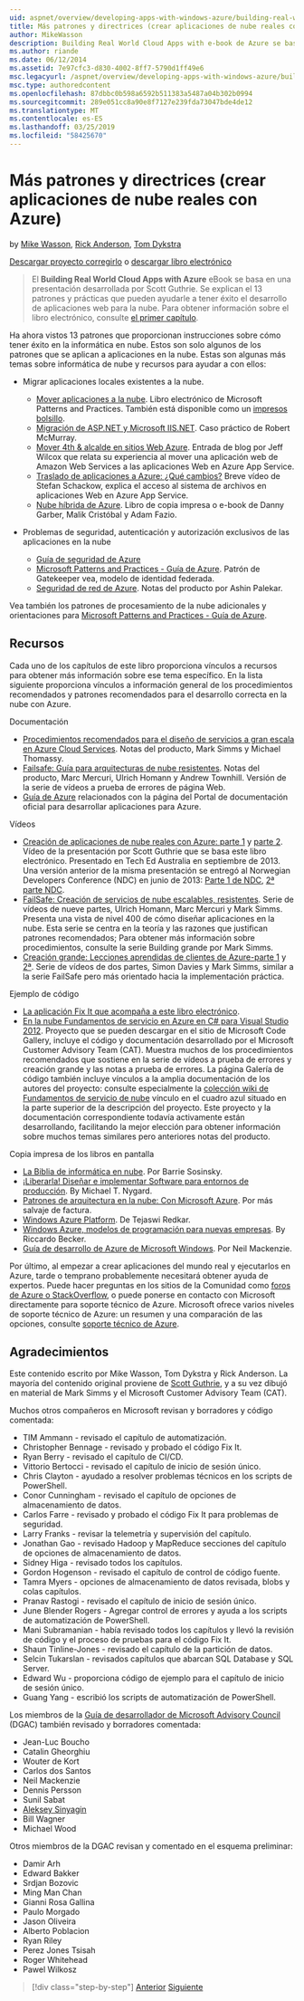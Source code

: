 ```yaml
---
uid: aspnet/overview/developing-apps-with-windows-azure/building-real-world-cloud-apps-with-windows-azure/more-patterns-and-guidance
title: Más patrones y directrices (crear aplicaciones de nube reales con Azure) | Microsoft Docs
author: MikeWasson
description: Building Real World Cloud Apps with e-book de Azure se basa en una presentación desarrollada por Scott Guthrie. Explican el 13 de patrones y prácticas que puede...
ms.author: riande
ms.date: 06/12/2014
ms.assetid: 7e97cfc3-d830-4002-8ff7-5790d1ff49e6
msc.legacyurl: /aspnet/overview/developing-apps-with-windows-azure/building-real-world-cloud-apps-with-windows-azure/more-patterns-and-guidance
msc.type: authoredcontent
ms.openlocfilehash: 87dbbc0b598a6592b511383a5487a04b302b0994
ms.sourcegitcommit: 289e051cc8a90e8f7127e239fda73047bde4de12
ms.translationtype: MT
ms.contentlocale: es-ES
ms.lasthandoff: 03/25/2019
ms.locfileid: "58425670"
---
```

<a name="more-patterns-and-guidance-building-real-world-cloud-apps-with-azure"></a>Más patrones y directrices (crear aplicaciones de nube reales con Azure)
====================
by [Mike Wasson](https://github.com/MikeWasson), [Rick Anderson]((https://twitter.com/RickAndMSFT)), [Tom Dykstra](https://github.com/tdykstra)

[Descargar proyecto corregirlo](http://code.msdn.microsoft.com/Fix-It-app-for-Building-cdd80df4) o [descargar libro electrónico](http://blogs.msdn.com/b/microsoft_press/archive/2014/07/23/free-ebook-building-cloud-apps-with-microsoft-azure.aspx)

> El **Building Real World Cloud Apps with Azure** eBook se basa en una presentación desarrollada por Scott Guthrie. Se explican el 13 patrones y prácticas que pueden ayudarle a tener éxito el desarrollo de aplicaciones web para la nube. Para obtener información sobre el libro electrónico, consulte [el primer capítulo](introduction.md).


Ha ahora vistos 13 patrones que proporcionan instrucciones sobre cómo tener éxito en la informática en nube. Estos son solo algunos de los patrones que se aplican a aplicaciones en la nube. Estas son algunas más temas sobre informática de nube y recursos para ayudar a con ellos:

- Migrar aplicaciones locales existentes a la nube. 

    - [Mover aplicaciones a la nube](https://msdn.microsoft.com/library/ff728592.aspx). Libro electrónico de Microsoft Patterns and Practices. También está disponible como un [impresos bolsillo](https://www.amazon.com/dp/1621140202).
    - [Migración de ASP.NET y Microsoft IIS.NET](https://go.microsoft.com/fwlink/?LinkId=400656). Caso práctico de Robert McMurray.
    - [Mover 4th &amp; alcalde en sitios Web Azure](http://www.jeff.wilcox.name/2013/04/4thandmayor-azure-websites/). Entrada de blog por Jeff Wilcox que relata su experiencia al mover una aplicación web de Amazon Web Services a las aplicaciones Web en Azure App Service.
    - [Traslado de aplicaciones a Azure: ¿Qué cambios?](https://azure.microsoft.com/documentation/videos/web-sites-internals-and-the-file-system/) Breve vídeo de Stefan Schackow, explica el acceso al sistema de archivos en aplicaciones Web en Azure App Service.
    - [Nube híbrida de Azure](https://www.amazon.com/dp/B00EOP4UQW). Libro de copia impresa o e-book de Danny Garber, Malik Cristóbal y Adam Fazio.
- Problemas de seguridad, autenticación y autorización exclusivos de las aplicaciones en la nube

    - [Guía de seguridad de Azure](https://azure.microsoft.com/blog/2014/02/10/best-practices-windows-azure-websites-waws/)
    - [Microsoft Patterns and Practices - Guía de Azure](https://msdn.microsoft.com/library/dn568099.aspx). Patrón de Gatekeeper vea, modelo de identidad federada.
    - [Seguridad de red de Azure](https://download.microsoft.com/download/4/3/9/43902EC9-410E-4875-8800-0788BE146A3D/Windows%20Azure%20Network%20Security%20Whitepaper%20-%20FINAL.docx). Notas del producto por Ashin Palekar.

Vea también los patrones de procesamiento de la nube adicionales y orientaciones para [Microsoft Patterns and Practices - Guía de Azure](https://msdn.microsoft.com/library/dn568099.aspx).

<a id="resources"></a>
## <a name="resources"></a>Recursos

Cada uno de los capítulos de este libro proporciona vínculos a recursos para obtener más información sobre ese tema específico. En la lista siguiente proporciona vínculos a información general de los procedimientos recomendados y patrones recomendados para el desarrollo correcta en la nube con Azure.

Documentación

- [Procedimientos recomendados para el diseño de servicios a gran escala en Azure Cloud Services](https://msdn.microsoft.com/library/windowsazure/jj717232.aspx). Notas del producto, Mark Simms y Michael Thomassy.
- [Failsafe: Guía para arquitecturas de nube resistentes](https://msdn.microsoft.com/library/windowsazure/jj853352.aspx). Notas del producto, Marc Mercuri, Ulrich Homann y Andrew Townhill. Versión de la serie de vídeos a prueba de errores de página Web.
- [Guía de Azure](https://azure.microsoft.com/develop/net/guidance/) relacionados con la página del Portal de documentación oficial para desarrollar aplicaciones para Azure.

Vídeos

- [Creación de aplicaciones de nube reales con Azure: parte 1](https://channel9.msdn.com/Events/TechEd/Australia/2013/AZR324) y [parte 2](https://channel9.msdn.com/Events/TechEd/Australia/2013/AZR325). Vídeo de la presentación por Scott Guthrie que se basa este libro electrónico. Presentado en Tech Ed Australia en septiembre de 2013. Una versión anterior de la misma presentación se entregó al Norwegian Developers Conference (NDC) en junio de 2013: [Parte 1 de NDC](http://vimeo.com/68215538), [2ª parte NDC](http://vimeo.com/68215602).
- [FailSafe: Creación de servicios de nube escalables, resistentes](https://channel9.msdn.com/Series/FailSafe). Serie de vídeos de nueve partes, Ulrich Homann, Marc Mercuri y Mark Simms. Presenta una vista de nivel 400 de cómo diseñar aplicaciones en la nube. Esta serie se centra en la teoría y las razones que justifican patrones recomendados; Para obtener más información sobre procedimientos, consulte la serie Building grande por Mark Simms.
- [Creación grande: Lecciones aprendidas de clientes de Azure-parte 1](https://channel9.msdn.com/Events/Build/2012/3-029) y [2ª](https://channel9.msdn.com/Events/Build/2012/3-030). Serie de vídeos de dos partes, Simon Davies y Mark Simms, similar a la serie FailSafe pero más orientado hacia la implementación práctica.

Ejemplo de código

- [La aplicación Fix It que acompaña a este libro electrónico](https://code.msdn.microsoft.com/Fix-It-app-for-Building-cdd80df4?cdn_id=2013-12-03-002).
- [En la nube Fundamentos de servicio en Azure en C# para Visual Studio 2012](https://aka.ms/csf). Proyecto que se pueden descargar en el sitio de Microsoft Code Gallery, incluye el código y documentación desarrollado por el Microsoft Customer Advisory Team (CAT). Muestra muchos de los procedimientos recomendados que sostiene en la serie de vídeos a prueba de errores y creación grande y las notas a prueba de errores. La página Galería de código también incluye vínculos a la amplia documentación de los autores del proyecto: consulte especialmente la [colección wiki de Fundamentos de servicio de nube](https://social.technet.microsoft.com/wiki/contents/articles/17987.cloud-service-fundamentals.aspx) vínculo en el cuadro azul situado en la parte superior de la descripción del proyecto. Este proyecto y la documentación correspondiente todavía activamente están desarrollando, facilitando la mejor elección para obtener información sobre muchos temas similares pero anteriores notas del producto.

Copia impresa de los libros en pantalla

- [La Biblia de informática en nube](https://www.amazon.com/dp/0470903562). Por Barrie Sosinsky.
- [¡Liberarla! Diseñar e implementar Software para entornos de producción](https://www.amazon.com/Release-It-Production-Ready-Pragmatic-Programmers/dp/0978739213). By Michael T. Nygard.
- [Patrones de arquitectura en la nube: Con Microsoft Azure](http://shop.oreilly.com/product/0636920023777.do). Por más salvaje de factura.
- [Windows Azure Platform](https://www.amazon.com/dp/1430235632). De Tejaswi Redkar.
- [Windows Azure, modelos de programación para nuevas empresas](https://www.amazon.com/dp/1849685606). By Riccardo Becker.
- [Guía de desarrollo de Azure de Microsoft Windows](https://www.amazon.com/dp/1849682224). Por Neil Mackenzie.

Por último, al empezar a crear aplicaciones del mundo real y ejecutarlos en Azure, tarde o temprano probablemente necesitará obtener ayuda de expertos. Puede hacer preguntas en los sitios de la Comunidad como [foros de Azure o StackOverflow](https://azure.microsoft.com/support/forums/), o puede ponerse en contacto con Microsoft directamente para soporte técnico de Azure. Microsoft ofrece varios niveles de soporte técnico de Azure: un resumen y una comparación de las opciones, consulte [soporte técnico de Azure](https://azure.microsoft.com/support/plans/).

<a id="acknowledgments"></a>
## <a name="acknowledgments"></a>Agradecimientos

Este contenido escrito por Mike Wasson, Tom Dykstra y Rick Anderson. La mayoría del contenido original proviene de [Scott Guthrie](https://weblogs.asp.net/scottgu/), y a su vez dibujó en material de Mark Simms y el Microsoft Customer Advisory Team (CAT).

Muchos otros compañeros en Microsoft revisan y borradores y código comentada:

- TIM Ammann - revisado el capítulo de automatización.
- Christopher Bennage - revisado y probado el código Fix It.
- Ryan Berry - revisado el capítulo de CI/CD.
- Vittorio Bertocci - revisado el capítulo de inicio de sesión único.
- Chris Clayton - ayudado a resolver problemas técnicos en los scripts de PowerShell.
- Conor Cunningham - revisado el capítulo de opciones de almacenamiento de datos.
- Carlos Farre - revisado y probado el código Fix It para problemas de seguridad.
- Larry Franks - revisar la telemetría y supervisión del capítulo.
- Jonathan Gao - revisado Hadoop y MapReduce secciones del capítulo de opciones de almacenamiento de datos.
- Sidney Higa - revisado todos los capítulos.
- Gordon Hogenson - revisado el capítulo de control de código fuente.
- Tamra Myers - opciones de almacenamiento de datos revisada, blobs y colas capítulos.
- Pranav Rastogi - revisado el capítulo de inicio de sesión único.
- June Blender Rogers - Agregar control de errores y ayuda a los scripts de automatización de PowerShell.
- Mani Subramanian - había revisado todos los capítulos y llevó la revisión de código y el proceso de pruebas para el código Fix It.
- Shaun Tinline-Jones - revisado el capítulo de la partición de datos.
- Selcin Tukarslan - revisados capítulos que abarcan SQL Database y SQL Server.
- Edward Wu - proporciona código de ejemplo para el capítulo de inicio de sesión único.
- Guang Yang - escribió los scripts de automatización de PowerShell.

Los miembros de la [Guía de desarrollador de Microsoft Advisory Council](https://aka.ms/DGAC) (DGAC) también revisado y borradores comentada:

- Jean-Luc Boucho
- Catalin Gheorghiu
- Wouter de Kort
- Carlos dos Santos
- Neil Mackenzie
- Dennis Persson
- Sunil Sabat
- [Aleksey Sinyagin](http://www.linkedin.com/in/sinyagin)
- Bill Wagner
- Michael Wood

Otros miembros de la DGAC revisan y comentado en el esquema preliminar:

- Damir Arh
- Edward Bakker
- Srdjan Bozovic
- Ming Man Chan
- Gianni Rosa Gallina
- Paulo Morgado
- Jason Oliveira
- Alberto Poblacion
- Ryan Riley
- Perez Jones Tsisah
- Roger Whitehead
- Pawel Wilkosz

> [!div class="step-by-step"]
> [Anterior](queue-centric-work-pattern.md)
> [Siguiente](the-fix-it-sample-application.md)
